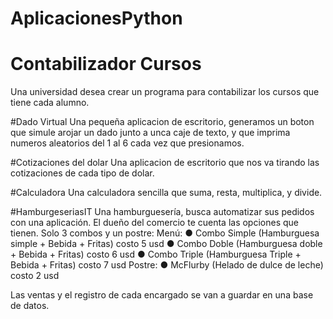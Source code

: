 # AplicacionesPython

# Contabilizador Cursos
Una universidad desea crear un programa para contabilizar los cursos que tiene cada alumno.

#Dado Virtual
Una pequeña aplicacion de escritorio, generamos un boton que simule arojar un dado junto a unca caje de texto, y que imprima numeros aleatorios del 1 al 6 
cada vez que presionamos.

#Cotizaciones del dolar
Una aplicacion de escritorio que nos va tirando las cotizaciones de cada tipo de dolar.

#Calculadora
Una calculadora sencilla que suma, resta, multiplica, y divide.

#HamburgeseriasIT
Una hamburguesería, busca automatizar sus pedidos con una aplicación.
El dueño del comercio te cuenta las opciones que
tienen. Solo 3 combos y un postre:
Menú:
● Combo Simple (Hamburguesa simple + Bebida +
Fritas) costo 5 usd
● Combo Doble (Hamburguesa doble + Bebida +
Fritas) costo 6 usd
● Combo Triple (Hamburguesa Triple + Bebida +
Fritas) costo 7 usd
Postre:
● McFlurby (Helado de dulce de leche) costo 2 usd

Las ventas y el registro de cada encargado se van a guardar en una base de datos.
